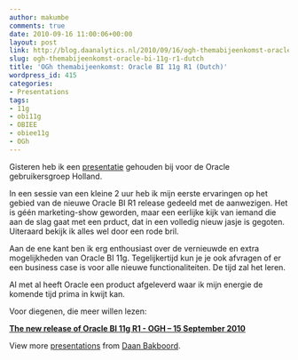 ```yaml
---
author: makumbe
comments: true
date: 2010-09-16 11:00:06+00:00
layout: post
link: http://blog.daanalytics.nl/2010/09/16/ogh-themabijeenkomst-oracle-bi-11g-r1-dutch/
slug: ogh-themabijeenkomst-oracle-bi-11g-r1-dutch
title: 'OGh themabijeenkomst: Oracle BI 11g R1 (Dutch)'
wordpress_id: 415
categories:
- Presentations
tags:
- 11g
- obi11g
- OBIEE
- obiee11g
- OGh
---
```


Gisteren heb ik een [presentatie](http://www.ogh.nl/page.aspx?event=112) gehouden bij voor de Oracle gebruikersgroep Holland.

In een sessie van een kleine 2 uur heb ik mijn eerste ervaringen op het gebied van de nieuwe Oracle BI R1 release gedeeld met de aanwezigen. Het is géén marketing-show geworden, maar een eerlijke kijk van iemand die aan de slag gaat met een prduct, dat in een volledig nieuw jasje is gegoten. Uiteraard bekijk ik alles wel door een rode bril.

Aan de ene kant ben ik erg enthousiast over de vernieuwde en extra mogelijkheden van Oracle BI 11g. Tegelijkertijd kun je je ook afvragen of er een business case is voor alle nieuwe functionaliteiten. De tijd zal het leren.

Al met al heeft Oracle een product afgeleverd waar ik mijn energie de komende tijd prima in kwijt kan.

Voor diegenen, die meer willen lezen:



**[The new release of Oracle BI 11g R1 - OGH – 15 September 2010](http://www.slideshare.net/makumbe/the-new-release-of-oracle-bi-11g-r1)**

View more [presentations](http://www.slideshare.net/) from [Daan Bakboord](http://www.slideshare.net/makumbe).

